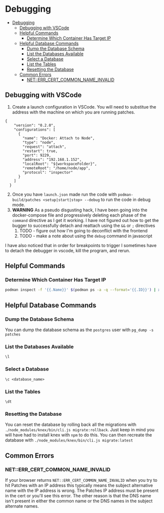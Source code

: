 # Debugging

- [Debugging](#debugging)
  - [Debugging with VSCode](#debugging-with-vscode)
  - [Helpful Commands](#helpful-commands)
    - [Determine Which Container Has Target IP](#determine-which-container-has-target-ip)
  - [Helpful Database Commands](#helpful-database-commands)
    - [Dump the Database Schema](#dump-the-database-schema)
    - [List the Databases Available](#list-the-databases-available)
    - [Select a Database](#select-a-database)
    - [List the Tables](#list-the-tables)
    - [Resetting the Database](#resetting-the-database)
  - [Common Errors](#common-errors)
    - [NET::ERR\_CERT\_COMMON\_NAME\_INVALID](#neterr_cert_common_name_invalid)

## Debugging with VSCode 
 
1. Create a launch configuration in VSCode. You will need to substitue the address with the machine on which you are running patches. 
 
``` 
{ 
    "version": "0.2.0", 
    "configurations": [ 
      { 
        "name": "Docker: Attach to Node", 
        "type": "node", 
        "request": "attach", 
        "restart": true, 
        "port": 9229, 
        "address": "192.168.1.152", 
        "localRoot": "${workspaceFolder}", 
        "remoteRoot": "/home/node/app", 
        "protocol": "inspector" 
      } 
    ] 
  } 
``` 
 
2. Once you have `launch.json` made run the code with `podman-build/patches <setup|start|stop> --debug` to run the code in debug mode. 
3. **WARNING** As a pseudo disgusting hack, I have been going into the docker-compose file and progressively deleting each phase of the `command` directive as I get it working. I have not figured out how to get the bugger to successfully detach and reattach using the `&&` or `;` directives 
   1. TODO - figure out how I'm going to deconflict with the frontend 
   2. TODO - make a note about using the `debug` command in javascript 

I have also noticed that in order for breakpoints to trigger I sometimes have to detach the debugger in vscode, kill the program, and rerun.

## Helpful Commands

### Determine Which Container Has Target IP

```bash
podman inspect -f '{{.Name}}' $(podman ps -a -q --format='{{.ID}}') | xargs -I {} sh -c 'podman inspect -f "{{range .NetworkSettings.Networks}}{{.IPAddress}}{{end}}" {} | grep -w 10.89.0.111 && echo Container: {}'
```

## Helpful Database Commands

### Dump the Database Schema

You can dump the database schema as the `postgres` user with `pg_dump -s patches`

### List the Databases Available

`\l`

### Select a Database

`\c <database_name>`

### List the Tables

`\dt`

### Resetting the Database

You can reset the database by rolling back all the migrations with `./node_modules/knex/bin/cli.js migrate:rollback`. Just keep in mind you will have had to install knex with `npm` to do this. You can then recreate the database with `./node_modules/knex/bin/cli.js migrate:latest`

## Common Errors

### NET::ERR_CERT_COMMON_NAME_INVALID

If your browser returns `NET::ERR_CERT_COMMON_NAME_INVALID` when you try to hit Patches with an IP address this typically means the subject alternative name with the IP address is wrong. The Patches IP address must be present in the cert or you'll see this error. The other reason is that the DNS name isn't present in either the common name or the DNS names in the subject alternate names.